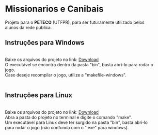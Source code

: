 # Missionarios e Canibais
Projeto para o <b>PETECO</b> (UTFPR), para ser futuramente utilizado pelos alunos da rede pública.<br>
<h2>Instruções para Windows</h2><br>
  Baixe os arquivos do projeto no link: <a href="https://download-directory.github.io/?url=https%3A%2F%2Fgithub.com%2Fpeteco-utfpr%2FPensamentoComputacional%2Ftree%2Fmaster%2Fbin">Download</a><br>
  O executável se encontra dentro da pasta "bin", basta abri-lo para rodar o jogo.<br>
  Caso deseje recompilar o jogo, utilize a "makefile-windows".<br>
  <br>
 <h2>Instruções para Linux</h2><br>
  Baixe os arquivos do projeto no link: <a href="https://download-directory.github.io/?url=https%3A%2F%2Fgithub.com%2Fpeteco-utfpr%2FPensamentoComputacional%2Ftree%2Fmaster%2Fbin">Download</a><br>
  Abra a pasta do projeto no terminal e digite o comando "make".<br>
  Um executável para Linux deve ter surgido na pasta "bin", basta abri-lo para rodar o jogo (não confunda com o ".exe" para windows).


